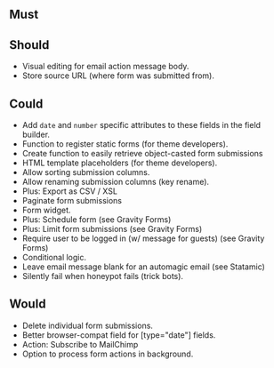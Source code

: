 ## Must

## Should
- Visual editing for email action message body.
- Store source URL (where form was submitted from).


## Could
- Add `date` and `number` specific attributes to these fields in the field builder.
- Function to register static forms (for theme developers).
- Create function to easily retrieve object-casted form submissions
- HTML template placeholders (for theme developers).
- Allow sorting submission columns.
- Allow renaming submission columns (key rename).
- Plus: Export as CSV / XSL
- Paginate form submissions
- Form widget.
- Plus: Schedule form (see Gravity Forms)
- Plus: Limit form submissions (see Gravity Forms)
- Require user to be logged in (w/ message for guests) (see Gravity Forms)
- Conditional logic.
- Leave email message blank for an automagic email (see Statamic)
- Silently fail when honeypot fails (trick bots).


## Would
- Delete individual form submissions.
- Better browser-compat field for [type="date"] fields.
- Action: Subscribe to MailChimp
- Option to process form actions in background.